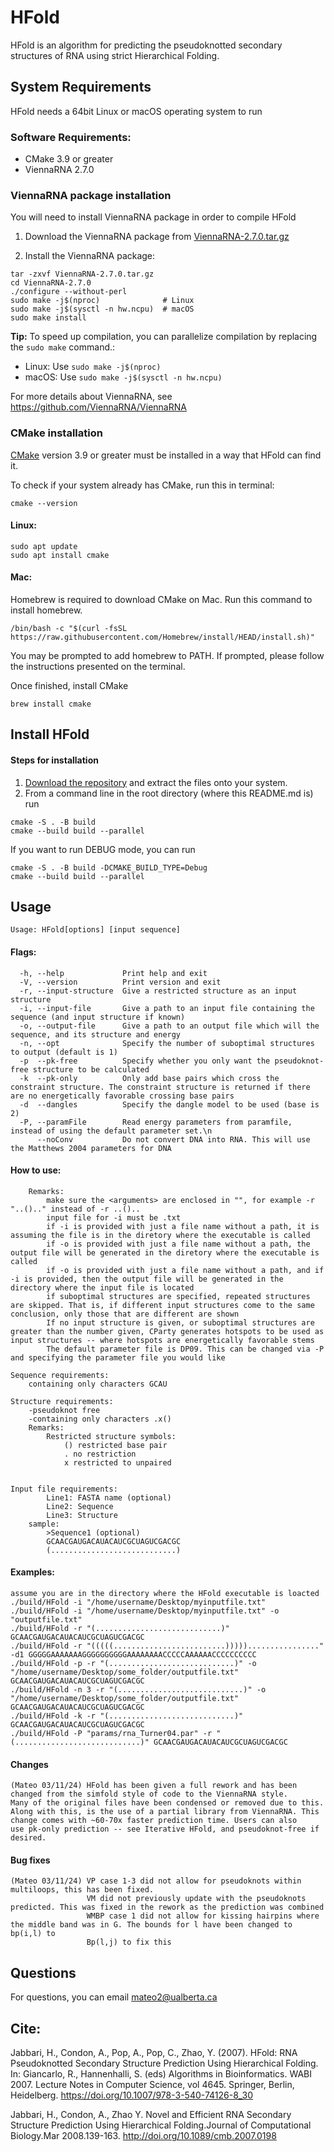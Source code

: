 # HFold
HFold is an algorithm for predicting the pseudoknotted secondary structures of RNA using strict Hierarchical Folding.

## System Requirements
HFold needs a 64bit Linux or macOS operating system to run

### Software Requirements:
- CMake 3.9 or greater
- ViennaRNA 2.7.0

### ViennaRNA package installation
You will need to install ViennaRNA package in order to compile HFold

1. Download the ViennaRNA package from [ViennaRNA-2.7.0.tar.gz](https://github.com/ViennaRNA/ViennaRNA/releases/download/v2.7.0/ViennaRNA-2.7.0.tar.gz)


2. Install the ViennaRNA package:
```
tar -zxvf ViennaRNA-2.7.0.tar.gz
cd ViennaRNA-2.7.0
./configure --without-perl
sudo make -j$(nproc)              # Linux
sudo make -j$(sysctl -n hw.ncpu)  # macOS
sudo make install
```
**Tip:** To speed up compilation, you can parallelize compilation by replacing the `sudo make` command.:
- Linux: Use `sudo make -j$(nproc)`
- macOS: Use `sudo make -j$(sysctl -n hw.ncpu)`

For more details about ViennaRNA, see https://github.com/ViennaRNA/ViennaRNA  

### CMake installation


[CMake](https://cmake.org/install/) version 3.9 or greater must be installed in a way that HFold can find it.    

To check if your system already has CMake, run this in terminal:     
```
cmake --version
```

#### Linux:
```
sudo apt update
sudo apt install cmake
```

#### Mac:    
Homebrew is required to download CMake on Mac.
Run this command to install homebrew. 
```  
/bin/bash -c "$(curl -fsSL https://raw.githubusercontent.com/Homebrew/install/HEAD/install.sh)"   
``` 
You may be prompted to add homebrew to PATH. If prompted, please follow the instructions presented on the terminal.

Once finished, install CMake
```   
brew install cmake   
``` 

## Install HFold

#### Steps for installation   
1. [Download the repository](https://github.com/TheCOBRALab/HFold) and extract the files onto your system.
2. From a command line in the root directory (where this README.md is) run
```
cmake -S . -B build
cmake --build build --parallel
``` 
If you want to run DEBUG mode, you can run
```
cmake -S . -B build -DCMAKE_BUILD_TYPE=Debug
cmake --build build --parallel
```

## Usage

```
Usage: HFold[options] [input sequence]
```

#### Flags:


```
  -h, --help             Print help and exit
  -V, --version          Print version and exit
  -r, --input-structure  Give a restricted structure as an input structure
  -i, --input-file       Give a path to an input file containing the sequence (and input structure if known)
  -o, --output-file      Give a path to an output file which will the sequence, and its structure and energy
  -n, --opt              Specify the number of suboptimal structures to output (default is 1)
  -p  --pk-free          Specify whether you only want the pseudoknot-free structure to be calculated
  -k  --pk-only          Only add base pairs which cross the constraint structure. The constraint structure is returned if there are no energetically favorable crossing base pairs
  -d  --dangles          Specify the dangle model to be used (base is 2)
  -P, --paramFile        Read energy parameters from paramfile, instead of using the default parameter set.\n
      --noConv           Do not convert DNA into RNA. This will use the Matthews 2004 parameters for DNA
```

#### How to use:

        Remarks:
            make sure the <arguments> are enclosed in "", for example -r "..().." instead of -r ..()..
            input file for -i must be .txt
            if -i is provided with just a file name without a path, it is assuming the file is in the diretory where the executable is called
            if -o is provided with just a file name without a path, the output file will be generated in the diretory where the executable is called
            if -o is provided with just a file name without a path, and if -i is provided, then the output file will be generated in the directory where the input file is located
            if suboptimal structures are specified, repeated structures are skipped. That is, if different input structures come to the same conclusion, only those that are different are shown
            If no input structure is given, or suboptimal structures are greater than the number given, CParty generates hotspots to be used as input structures -- where hotspots are energetically favorable stems
            The default parameter file is DP09. This can be changed via -P and specifying the parameter file you would like
    
    Sequence requirements:
        containing only characters GCAU

    Structure requirements:
        -pseudoknot free
        -containing only characters .x()
        Remarks:
            Restricted structure symbols:
                () restricted base pair
                . no restriction
                x restricted to unpaired


    Input file requirements:
            Line1: FASTA name (optional)
            Line2: Sequence
            Line3: Structure
        sample:
            >Sequence1 (optional)
            GCAACGAUGACAUACAUCGCUAGUCGACGC
            (............................)

#### Examples:
    assume you are in the directory where the HFold executable is loacted
    ./build/HFold -i "/home/username/Desktop/myinputfile.txt"
    ./build/HFold -i "/home/username/Desktop/myinputfile.txt" -o "outputfile.txt"
    ./build/HFold -r "(............................)" GCAACGAUGACAUACAUCGCUAGUCGACGC
    ./build/HFold -r "(((((.........................)))))................" -d1 GGGGGAAAAAAAGGGGGGGGGGAAAAAAAACCCCCAAAAAACCCCCCCCCC
    ./build/HFold -p -r "(............................)" -o "/home/username/Desktop/some_folder/outputfile.txt" GCAACGAUGACAUACAUCGCUAGUCGACGC
    ./build/HFold -n 3 -r "(............................)" -o "/home/username/Desktop/some_folder/outputfile.txt" GCAACGAUGACAUACAUCGCUAGUCGACGC
    ./build/HFold -k -r "(............................)" GCAACGAUGACAUACAUCGCUAGUCGACGC
    ./build/HFold -P "params/rna_Turner04.par" -r "(............................)" GCAACGAUGACAUACAUCGCUAGUCGACGC


#### Changes
    (Mateo 03/11/24) HFold has been given a full rework and has been changed from the simfold style of code to the ViennaRNA style.
    Many of the original files have been condensed or removed due to this. 
    Along with this, is the use of a partial library from ViennaRNA. This change comes with ~60-70x faster prediction time. Users can also
    use pk-only prediction -- see Iterative HFold, and pseudoknot-free if desired. 

#### Bug fixes
    (Mateo 03/11/24) VP case 1-3 did not allow for pseudoknots within multiloops, this has been fixed.
                     VM did not previously update with the pseudoknots predicted. This was fixed in the rework as the prediction was combined
                     WMBP case 1 did not allow for kissing hairpins where the middle band was in G. The bounds for l have been changed to bp(i,l) to
                     Bp(l,j) to fix this

    
## Questions
For questions, you can email mateo2@ualberta.ca



## Cite: 
Jabbari, H., Condon, A., Pop, A., Pop, C., Zhao, Y. (2007). HFold: RNA Pseudoknotted Secondary Structure Prediction Using Hierarchical Folding. In: Giancarlo, R., Hannenhalli, S. (eds) Algorithms in Bioinformatics. WABI 2007. Lecture Notes in Computer Science, vol 4645. Springer, Berlin, Heidelberg. 
https://doi.org/10.1007/978-3-540-74126-8_30

Jabbari, H., Condon, A., Zhao Y. Novel and Efficient RNA Secondary Structure Prediction Using Hierarchical Folding.Journal of Computational Biology.Mar 2008.139-163.
http://doi.org/10.1089/cmb.2007.0198
